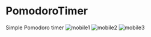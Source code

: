 # PomodoroTimer
Simple Pomodoro timer
![mobile1](https://user-images.githubusercontent.com/118616328/227031636-ef0726ca-a732-40fc-b470-6958edda346b.png)
![mobile2](https://user-images.githubusercontent.com/118616328/227031643-2f616836-f3a9-432c-99eb-b3188bd65013.png)
![mobile3](https://user-images.githubusercontent.com/118616328/227031649-e08e1251-a563-4dd4-9a04-3f31d2cbda76.png)
